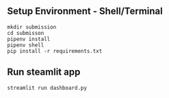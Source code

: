 ## Setup Environment - Shell/Terminal

```
mkdir submission
cd submisson
pipenv install
pipenv shell
pip install -r requirements.txt
```

## Run steamlit app

```
streamlit run dashboard.py
```